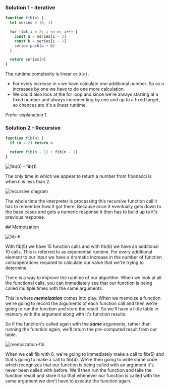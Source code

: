 ### Solution 1 - iterative

```js
function fib(n) {
  let series = [0, 1]

  for (let i = 2; i <= n; i++) {
    const a = series[i - 1]
    const b = series[i - 2]
    series.push(a + b)
  }

  return series[n]
}
```

The runtime complexity is linear or `O(n)`.

* For every increase in `n` we have calculate one additional number. So as n increases by one we have to do one more calculation.
* We could also look at the for loop and since we're always starting at a fixed number and always incrementing by one and up to a fixed target, so chances are it's a linear runtime.

Prefer explanation 1.

### Solution 2 - Recursive

```js
function fib(n) {
  if (n < 2) return n

  return fib(n - 1) + fib(n - 2)
}
```

![fib(0) - fib(1)](https://user-images.githubusercontent.com/22747985/36345401-656a4710-1421-11e8-9129-b8a09a096445.png)

The only time in which we appear to return a number from fibonacci is when n is less than 2.

![recursive diagram](https://user-images.githubusercontent.com/22747985/36345402-68eedfe0-1421-11e8-9d91-b1d7350416ec.png)

The whole time the interpreter is processing this recursive function call it has to remember how it got there. Because once it eventually gets down to the base cases and gets a numeric response it then has to build up to it's previous response.

## Memoization

![fib-6](https://user-images.githubusercontent.com/22747985/36352907-5943b2aa-14b7-11e8-90cc-1ab3692a0a8b.png)

With fib(5) we have 15 function calls and with fib(6) we have an additional 10 calls. This is referred to as exponential runtime. For every additional element to our input we have a dramatic increase in the number of function calls/operations required to calculate our value that we're trying to determine.

There is a way to improve the runtime of our algorithm. When we look at all the functional calls, you can immediately see that our function is being called multiple times with the same arguments.

This is where _**memoization**_ comes into play. When we memoize a function we're going to record the arguments of each function call and then we're going to run the function and store the result. So we'll have a little table in memory with the argument along with it's function results.

So if the function's called again with the _**same**_ arguments, rather than running the function again, we'll return the pre-computed result from our table.

![memoization-fib](https://user-images.githubusercontent.com/22747985/36353069-96c9d5f8-14b9-11e8-9c67-7741593e7984.png)

When we call fib with 6, we're going to immediately make a call to fib(5) and that's going to make a call to fib(4). We're then going to write some code which recognizes that our function is being called with an argument it's never been called with before. We'll then run the function and take the function result and store it so that whenever our function is called with the same argument we don't have to execute the function again.
